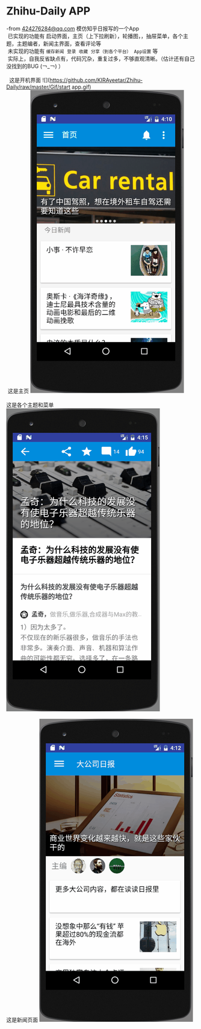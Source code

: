 ﻿Zhihu-Daily APP
===========================
-from 424276284@qq.com   模仿知乎日报写的一个App <br>
  已实现的功能有 启动界面，主页（上下拉刷新），轮播图，，抽屉菜单，各个主题，主题编者，新闻主界面，查看评论等<br>
  未实现的功能有 `缓存新闻`  `登录`  `收藏`  `分享（到各个平台）`  `App设置` 等<br>
  实际上，自我反省缺点有，代码冗杂，重复过多，不够直观清晰。（估计还有自己没找到的BUG (￢_￢) ）<br><br>
  
  这是开机界面
![](https://github.com/KIRAyeetar/Zhihu-Daily/raw/master/Gif/start app.gif)<br>
  这是主页
![](https://github.com/KIRAyeetar/Zhihu-Daily/raw/master/Gif/homepage.gif)<br>  
  这是各个主题和菜单
![](https://github.com/KIRAyeetar/Zhihu-Daily/raw/master/Gif/theme.gif)<br>  
  这是新闻页面
![](https://github.com/KIRAyeetar/Zhihu-Daily/raw/master/Gif/comment.gif)<br> 
